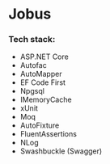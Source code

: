 # Jobus

### Tech stack:
* ASP.NET Core
* Autofac
* AutoMapper
* EF Code First
* Npgsql
* IMemoryCache
* xUnit
* Moq
* AutoFixture
* FluentAssertions
* NLog
* Swashbuckle (Swagger)
